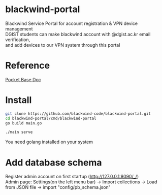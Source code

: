 # blackwind-portal
Blackwind Service Portal for account registration &amp; VPN device management  
DGIST students can make blackwind account with @dgist.ac.kr email verification,  
and add devices to our VPN system through this portal  
  
# Reference
[Pocket Base Doc](https://pocketbase.io/docs/)

# Install
```bash
git clone https://github.com/blackwind-code/blackwind-portal.git
cd blackwind-portal/cmd/blackwind-portal
go build main.go

./main serve
```  
You need golang installed on your system  

# Add database schema
Register admin account on first startup (http://127.0.0.1:8090/_/)  
Admin page: Settings(on the left menu bar) -> Import collections -> Load from JSON file -> import "config/pb_schema.json"  
